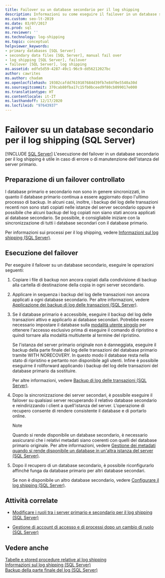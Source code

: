 ```yaml
---
title: Failover su un database secondario per il log shipping
description: Informazioni su come eseguire il failover in un database secondario per il log shipping usando SQL Server Management Studio o Transact-SQL.
ms.custom: seo-lt-2019
ms.date: 03/07/2017
ms.prod: sql
ms.reviewer: ''
ms.technology: log-shipping
ms.topic: conceptual
helpviewer_keywords:
- primary databases [SQL Server]
- secondary data files [SQL Server], manual fail over
- log shipping [SQL Server], failover
- failover [SQL Server], log shipping
ms.assetid: edfe5d59-4287-49c1-96c9-dd56212027bc
author: cawrites
ms.author: chadam
ms.openlocfilehash: 19302cafdd7619107684d39fb7e84f0e5540a30d
ms.sourcegitcommit: 370cab80fba17c15fb0bceed9f80cb099017e000
ms.translationtype: HT
ms.contentlocale: it-IT
ms.lasthandoff: 12/17/2020
ms.locfileid: "97643937"
---
```

# <a name="fail-over-to-a-log-shipping-secondary-sql-server"></a>Failover su un database secondario per il log shipping (SQL Server)
 [!INCLUDE [SQL Server](../../includes/applies-to-version/sqlserver.md)]
  L'esecuzione del failover in un database secondario per il log shipping è utile in caso di errore o di manutenzione dell'istanza del server primario.  
  
## <a name="preparing-for-a-controlled-failover"></a>Preparazione di un failover controllato  
 I database primario e secondario non sono in genere sincronizzati, in quanto il database primario continua a essere aggiornato dopo l'ultimo processo di backup. In alcuni casi, inoltre, i backup del log delle transazioni recenti non sono stati copiati nelle istanze del server secondario oppure è possibile che alcuni backup del log copiati non siano stati ancora applicati al database secondario. Se possibile, è consigliabile iniziare con la sincronizzazione di tutti i database secondari con il database primario.  
  
 Per informazioni sui processi per il log shipping, vedere [Informazioni sul log shipping &#40;SQL Server&#41;](../../database-engine/log-shipping/about-log-shipping-sql-server.md).  
  
## <a name="failing-over"></a>Esecuzione del failover  
 Per eseguire il failover su un database secondario, eseguire le operazioni seguenti:  
  
1.  Copiare i file di backup non ancora copiati dalla condivisione di backup alla cartella di destinazione della copia in ogni server secondario.  
  
2.  Applicare in sequenza i backup del log delle transazioni non ancora applicati a ogni database secondario. Per altre informazioni, vedere [Applicazione dei backup di log delle transazioni &#40;SQL Server&#41;](../../relational-databases/backup-restore/apply-transaction-log-backups-sql-server.md).  
  
3.  Se il database primario è accessibile, eseguire il backup del log delle transazioni attivo e applicarlo ai database secondari. Potrebbe essere necessario impostare il database sulla [modalità utente singolo](../../relational-databases/databases/set-a-database-to-single-user-mode.md) per ottenere l'accesso esclusivo prima di eseguire il comando di ripristino e quindi tornare alla modalità multiutente al termine del ripristino.  
  
     Se l'istanza del server primario originale non è danneggiata, eseguire il backup della parte finale del log delle transazioni del database primario tramite WITH NORECOVERY. In questo modo il database resta nella stato di ripristino e pertanto non disponibile agli utenti. Infine è possibile eseguirne il rollforward applicando i backup del log delle transazioni del database primario da sostituire.  
  
     Per altre informazioni, vedere [Backup di log delle transazioni &#40;SQL Server&#41;](../../relational-databases/backup-restore/transaction-log-backups-sql-server.md).   
  
4.  Dopo la sincronizzazione dei server secondari, è possibile eseguire il failover su qualsiasi server recuperando il relativo database secondario e reindirizzando i client a quell'istanza del server. L'operazione di recupero consente di rendere consistente il database e di portarlo online.  
  
    > [!NOTE]  
    >  Quando si rende disponibile un database secondario, è necessario assicurarsi che i relativi metadati siano coerenti con quelli del database primario originale. Per altre informazioni, vedere [Gestione dei metadati quando si rende disponibile un database in un'altra istanza del server &#40;SQL Server&#41;](../../relational-databases/databases/manage-metadata-when-making-a-database-available-on-another-server.md).  
  
5.  Dopo il recupero di un database secondario, è possibile riconfigurarlo affinché funga da database primario per altri database secondari.  
  
     Se non è disponibile un altro database secondario, vedere [Configurare il log shipping &#40;SQL Server&#41;](../../database-engine/log-shipping/configure-log-shipping-sql-server.md).  
  
##  <a name="related-tasks"></a><a name="RelatedTasks"></a> Attività correlate  
  
-   [Modificare i ruoli tra i server primario e secondario per il log shipping &#40;SQL Server&#41;](../../database-engine/log-shipping/change-roles-between-primary-and-secondary-log-shipping-servers-sql-server.md)  
  
-   [Gestione di account di accesso e di processi dopo un cambio di ruolo &#40;SQL Server&#41;](../../sql-server/failover-clusters/management-of-logins-and-jobs-after-role-switching-sql-server.md)  
  
## <a name="see-also"></a>Vedere anche  
 [Tabelle e stored procedure relative al log shipping](../../database-engine/log-shipping/log-shipping-tables-and-stored-procedures.md)   
 [Informazioni sul log shipping &#40;SQL Server&#41;](../../database-engine/log-shipping/about-log-shipping-sql-server.md)   
 [Backup della parte finale del log &#40;SQL Server&#41;](../../relational-databases/backup-restore/tail-log-backups-sql-server.md)  
  
  
